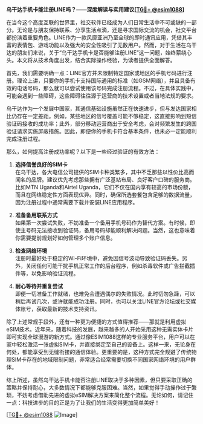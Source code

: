 **乌干达手机卡能注册LINE吗？——深度解读与实用建议[[TG💪+ @esim1088](https://t.me/s/esim1088)]**

在当今这个高度互联的世界里，社交软件已经成为人们日常生活中不可或缺的一部分。无论是与朋友保持联系、分享生活点滴，还是寻求国际交流的机会，社交平台都扮演着重要角色。LINE作为一款风靡亚洲乃至全球的即时通讯应用，凭借其丰富的表情包、游戏功能以及强大的安全性吸引了无数用户。然而，对于生活在乌干达的朋友们来说，关于“乌干达手机卡是否能够注册LINE”这一问题，始终萦绕心头。本文将从技术角度出发，结合实际操作经验，为读者提供全面解答。

首先，我们需要明确一点：LINE官方并未限制特定国家或地区的手机号码进行注册。理论上讲，只要你的手机卡支持国际通用的标准（如GSM网络），并且具备有效的电话号码，那么就可以尝试使用该号码完成注册流程。不过，在具体实践中，可能会遇到一些障碍，这些障碍往往源于运营商的技术设置或者当地法规的要求。

乌干达作为一个发展中国家，其通信基础设施虽然正在快速进步，但与发达国家相比仍存在一定差距。例如，某些地区的信号覆盖可能不够稳定，这直接影响到短信验证码接收的成功率；此外，部分移动运营商出于安全考虑，会对频繁发生的跨国验证请求实施屏蔽措施。因此，即便你的手机卡符合基本条件，也未必一定能顺利完成注册过程。

那么，如何提高注册成功率呢？以下是一些经过验证的有效方法：

1. **选择信誉良好的SIM卡**  
   在乌干达，各大电信公司提供的SIM卡种类繁多，其中不乏那些以性价比高而闻名的品牌。建议优先考虑那些拥有广泛基站布局、良好客户口碑的服务商。比如MTN Uganda和Airtel Uganda，它们不仅在国内享有较高的市场份额，而且在网络稳定性方面表现优异。同时，确保所选套餐包含足够的数据流量，因为注册过程中通常需要下载并安装LINE应用程序。

2. **准备备用联系方式**  
   如果第一次尝试失败，不妨准备一个备用手机号码作为替代方案。有时候，即使主号码无法接收到验证码，备用号码却能顺利解决问题。当然，这也意味着你需要提前规划好如何管理多个账户信息。

3. **检查网络环境**  
   注册时最好处于稳定的Wi-Fi环境中，避免因信号波动导致验证码丢失。另外，关闭任何可能干扰手机正常工作的后台程序，例如杀毒软件或广告拦截插件等，以免影响验证流程。

4. **耐心等待并重复尝试**  
   即便一切准备工作就绪，也难免会遭遇偶尔的失败情况。此时切勿急躁，可以稍后再试几次，或许就能成功注册。同时，也可以关注LINE官方论坛或社交媒体账号，获取最新的技术支持资讯。

除了上述常规手段外，还有一种更为便捷的方式值得推荐——那就是利用虚拟eSIM技术。近年来，随着科技的发展，越来越多的人开始采用这种无需实体卡片即可实现全球漫游的新方式。通过像ESIM1088这样的专业服务平台，用户可以在家中轻松激活一张虚拟SIM卡，并直接绑定至自己的设备上。这样一来，无论身在何处，都能享受到无缝衔接的通信体验。更重要的是，这种方式完全规避了传统物理SIM卡存在的地域限制问题，非常适合经常需要切换不同国家网络环境的用户群体。

综上所述，虽然乌干达手机卡能否注册LINE取决于多种因素，但只要采取正确的策略并保持耐心，大多数情况下都能够克服困难。当然，如果觉得手动操作过于繁琐，不妨考虑借助先进的虚拟eSIM解决方案来简化整个流程。无论如何，请记住一点：科技进步的目的正是为了让我们的生活变得更加简单美好！

[[TG💪+ @esim1088](https://t.me/s/esim1088) ![Image](https://i.postimg.cc/4NQfJmqS/Snipaste-2025-05-13-00-14-12.png)]